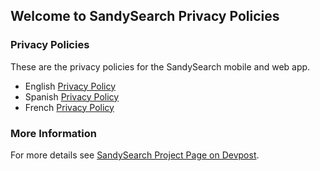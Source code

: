 ## Welcome to SandySearch Privacy Policies

### Privacy Policies

These are the privacy policies for the SandySearch mobile and web app.

- English [Privacy Policy](https://mkobar.github.io/sandy-search-privacy/sandy-search-privacy-policy-EN-100.html)
- Spanish [Privacy Policy](https://mkobar.github.io/sandy-search-privacy/sandy-search-privacy-policy-ES-100.html)
- French [Privacy Policy](https://mkobar.github.io/sandy-search-privacy/sandy-search-privacy-policy-FR-100.html)

### More Information

For more details see [SandySearch Project Page on Devpost](https://devpost.com/software/sandy-search/).

